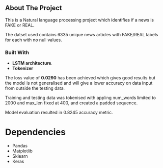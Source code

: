 <!-- ABOUT THE PROJECT -->

## About The Project

This is a Natural language processing project which identifies if a news is FAKE or REAL.

The datset used contains 6335 unique news articles with FAKE/REAL labels for each with no null values.

### Built With

- **LSTM architecture**.
- **Tokenizer**

The loss value of **0.0290** has been achieved which gives good results but the model is not generalised and will give a lower accuracy on data input from outside the testing data.

Training and testing data was tokenised with appling num_words limited to 2000 and max_len fixed at 400, and created a padded sequence.

Model evaluation resulted in 0.8245 accuracy metric.

# Dependencies

- Pandas
- Matplotlib
- Sklearn
- Keras
